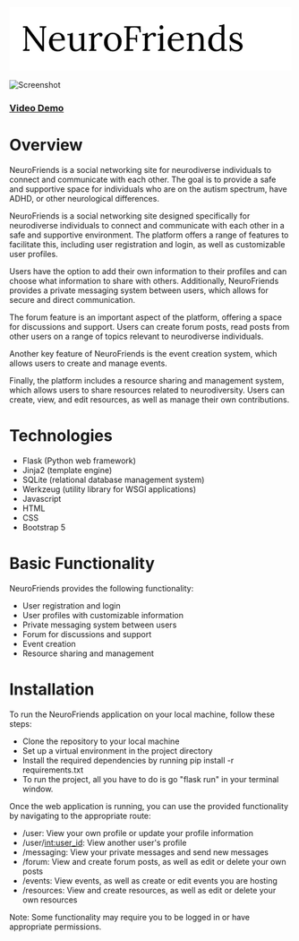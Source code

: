 ![NeuroFriends logo](./static/logo.png)

![Screenshot](demo.gif)

### [Video Demo](https://youtu.be/5Mp0ZaFU1gs)

# Overview
NeuroFriends is a social networking site for neurodiverse individuals to connect and communicate with each other. The goal is to provide a safe and supportive space for individuals who are on the autism spectrum, have ADHD, or other neurological differences.

NeuroFriends is a social networking site designed specifically for neurodiverse individuals to connect and communicate with each other in a safe and supportive environment. The platform offers a range of features to facilitate this, including user registration and login, as well as customizable user profiles.

Users have the option to add their own information to their profiles and can choose what information to share with others. Additionally, NeuroFriends provides a private messaging system between users, which allows for secure and direct communication.

The forum feature is an important aspect of the platform, offering a space for discussions and support. Users can create forum posts, read posts from other users on a range of topics relevant to neurodiverse individuals.

Another key feature of NeuroFriends is the event creation system, which allows users to create and manage events.

Finally, the platform includes a resource sharing and management system, which allows users to share resources related to neurodiversity. Users can create, view, and edit resources, as well as manage their own contributions.

# Technologies

- Flask (Python web framework)
- Jinja2 (template engine)
- SQLite (relational database management system)
- Werkzeug (utility library for WSGI applications)
- Javascript
- HTML
- CSS
- Bootstrap 5

# Basic Functionality

NeuroFriends provides the following functionality:

- User registration and login
- User profiles with customizable information
- Private messaging system between users
- Forum for discussions and support
- Event creation
- Resource sharing and management

# Installation

To run the NeuroFriends application on your local machine, follow these steps:

- Clone the repository to your local machine
- Set up a virtual environment in the project directory
- Install the required dependencies by running pip install -r requirements.txt
- To run the project, all you have to do is go "flask run" in your terminal window.

Once the web application is running, you can use the provided functionality by navigating to the appropriate route:

- /user: View your own profile or update your profile information
- /user/<int:user_id>: View another user's profile
- /messaging: View your private messages and send new messages
- /forum: View and create forum posts, as well as edit or delete your own posts
- /events: View events, as well as create or edit events you are hosting
- /resources: View and create resources, as well as edit or delete your own resources

Note: Some functionality may require you to be logged in or have appropriate permissions.

